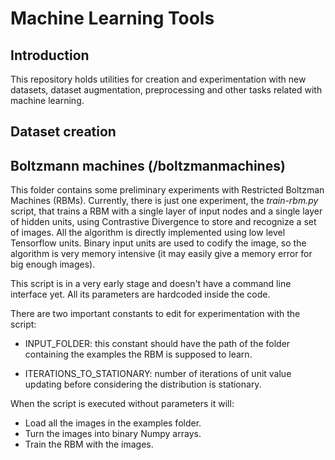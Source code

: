 # Machine Learning Tools

## Introduction

This repository holds utilities for creation and experimentation with new datasets,
dataset augmentation, preprocessing and other tasks related with machine learning.

## Dataset creation



## Boltzmann machines (/boltzmanmachines)

This folder contains some preliminary experiments with Restricted Boltzman Machines (RBMs).
Currently, there is just one experiment, the *train-rbm.py* script, that trains a RBM
with a single layer of input nodes and a single layer of hidden units, using Contrastive
Divergence to store and recognize a set of images. All the algorithm is directly
implemented using low level Tensorflow units. Binary input units are used to codify the
image, so the algorithm is very memory intensive (it may easily give a memory error for
big enough images).

This script is in a very early stage and doesn't have a command line interface yet. All 
its parameters are hardcoded inside the code. 

There are two important constants to edit for experimentation with the script:

* INPUT_FOLDER: this constant should have the path of the folder containing the examples
 the RBM is supposed to learn.

* ITERATIONS_TO_STATIONARY: number of iterations of unit value updating before considering 
the distribution is stationary.

When the script is executed without parameters it will:
* Load all the images in the examples folder.
* Turn the images into binary Numpy arrays.
* Train the RBM with the images.



